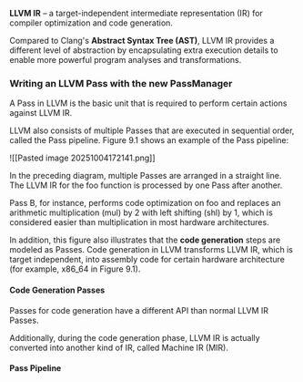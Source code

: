 **LLVM IR** – a target-independent intermediate representation (IR) for compiler optimization and code generation.

Compared to Clang's **Abstract Syntax Tree (AST)**, LLVM IR provides a different level of abstraction by encapsulating extra execution details to enable more powerful program analyses and transformations.

### Writing an LLVM Pass with the new PassManager
A Pass in LLVM is the basic unit that is required to perform certain actions against LLVM IR.

LLVM also consists of multiple Passes that are executed in sequential order, called the Pass pipeline. Figure 9.1 shows an example of the Pass pipeline:

![[Pasted image 20251004172141.png]]

In the preceding diagram, multiple Passes are arranged in a straight line. The LLVM IR for the foo function is processed by one Pass after another.

Pass B, for instance, performs code optimization on foo and replaces an arithmetic multiplication (mul) by 2 with left shifting (shl) by 1, which is considered easier than multiplication in most hardware architectures.

In addition, this figure also illustrates that the **code generation** steps are modeled as Passes. Code generation in LLVM transforms LLVM IR, which is target independent, into assembly code for certain hardware architecture (for example, x86_64 in Figure 9.1). 

#### Code Generation Passes
Passes for code generation have a different API than normal LLVM IR Passes.

Additionally, during the code generation phase, LLVM IR is actually converted into another kind of IR, called Machine IR (MIR).

#### Pass Pipeline
